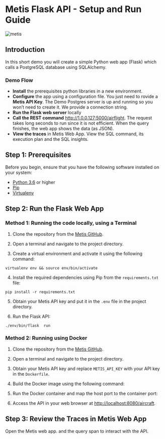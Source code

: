 # Metis Flask API - Setup and Run Guide

![metis](https://static-asserts-public.s3.eu-central-1.amazonaws.com/metis-min-logo.png)

## Introduction
In this short demo you will create a simple Python web app (Flask) which calls a PostgreSQL database using SQLAlchemy. 

### Demo Flow
- **Install** the prerequisites python libraries in a new environment.
- **Configure** the app using a configuration file. You just need to rovide a **Metis API Key**. The Demo Postgres server is up and running so you won’t need to create it. We provide a connection string. 
- **Run the Flask web server** locally
- **Call the REST command**  http://1.0.0.127:5000/airflight. The request takes long seconds to run since it is not efficient. When the query finishes, the web app shows the data (as JSON).  
- **View the traces** in Metis Web App. View the SQL command, its execution plan and the SQL insights.


## Step 1: Prerequisites

Before you begin, ensure that you have the following software installed on your system:

- [Python 3.6](https://www.python.org/downloads/release/python-365/) or higher
- [Pip](https://pip.pypa.io/en/stable/installation/)
- [Virtualenv](https://virtualenv.pypa.io/en/latest/installation.html)

## Step 2: Run the Flask Web App

### Method 1: Running the code locally, using a Terminal

1. Clone the repository from the [Metis GitHub](https://github.com/metis-data/sdk-examples/tree/main/python/flask-sqlalchemy-airbases-example).
2. Open a terminal and navigate to the project directory.

3. Create a virtual environment and activate it using the following command: 
```
virtualenv env && source env/bin/activate
```


4. Install the required dependencies using Pip from the `requirements.txt` file: 

 ```
 pip install -r requirements.txt
 ```

5. Obtain your Metis API key and put it in the `.env` file in the project directory.

6. Run the Flask API: 
 ```
 ./env/bin/flask  run
```



### Method 2: Running using Docker

1. Clone the repository from the [Metis GitHub](https://github.com/metis-data/metis-flask-api).

2. Open a terminal and navigate to the project directory.

3. Obtain your Metis API key and replace `METIS_API_KEY` with your API key in the `Dockerfile`.

4. Build the Docker image using the following command:

5. Run the Docker container and map the host port to the container port:

6. Access the API in your web browser at [http://localhost:8080/aircraft](http://localhost:5000/all_aircraft).

## Step 3: Review the Traces in Metis Web App
Open the Metis web app.  and the query span to interact with the API.